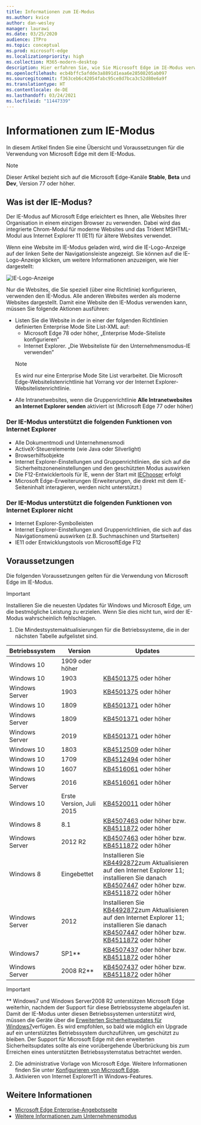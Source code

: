 ```yaml
---
title: Informationen zum IE-Modus
ms.author: kvice
author: dan-wesley
manager: laurawi
ms.date: 03/25/2020
audience: ITPro
ms.topic: conceptual
ms.prod: microsoft-edge
ms.localizationpriority: high
ms.collection: M365-modern-desktop
description: Hier erfahren Sie, wie Sie Microsoft Edge im IE-Modus verwenden.
ms.openlocfilehash: ecb4bffc5afdde3a8891d1eaa6e28508205ab097
ms.sourcegitcommit: f363ceb6c42054fabc95ce8d7bca3c52d80e6a9f
ms.translationtype: HT
ms.contentlocale: de-DE
ms.lasthandoff: 03/24/2021
ms.locfileid: "11447339"
---
```

# <a name="about-ie-mode"></a>Informationen zum IE-Modus

In diesem Artikel finden Sie eine Übersicht und Voraussetzungen für die Verwendung von Microsoft Edge mit dem IE-Modus.

> [!NOTE]
> Dieser Artikel bezieht sich auf die Microsoft Edge-Kanäle **Stable**, **Beta** und **Dev**, Version 77 oder höher.

## <a name="what-is-ie-mode"></a>Was ist der IE-Modus?

Der IE-Modus auf Microsoft Edge erleichtert es Ihnen, alle Websites Ihrer Organisation in einem einzigen Browser zu verwenden. Dabei wird das integrierte Chrom-Modul für moderne Websites und das Trident MSHTML-Modul aus Internet Explorer 11 (IE11) für ältere Websites verwendet.

Wenn eine Website im IE-Modus geladen wird, wird die IE-Logo-Anzeige auf der linken Seite der Navigationsleiste angezeigt. Sie können auf die IE-Logo-Anzeige klicken, um weitere Informationen anzuzeigen, wie hier dargestellt:

  ![IE-Logo-Anzeige](./media/ie-mode/ie-logo-indicator1.png)

Nur die Websites, die Sie speziell (über eine Richtlinie) konfigurieren, verwenden den IE-Modus. Alle anderen Websites werden als moderne Websites dargestellt. Damit eine Website den IE-Modus verwenden kann, müssen Sie folgende Aktionen ausführen:

- Listen Sie die Website in der in einer der folgenden Richtlinien definierten Enterprise Mode Site List-XML auf:
  - Microsoft Edge 78 oder höher, „Enterprise Mode-Siteliste konfigurieren”
  - Internet Explorer. „Die Websiteliste für den Unternehmensmodus-IE verwenden”
  > [!NOTE]
  > Es wird nur eine Enterprise Mode Site List verarbeitet. Die Microsoft Edge-Websitelistenrichtlinie hat Vorrang vor der Internet Explorer-Websitelistenrichtlinie.
- Alle Intranetwebsites, wenn die Gruppenrichtlinie **Alle Intranetwebsites an Internet Explorer senden** aktiviert ist (Microsoft Edge 77 oder höher)

### <a name="ie-mode-supports-the-following-internet-explorer-functionality"></a>Der IE-Modus unterstützt die folgenden Funktionen von Internet Explorer

- Alle Dokumentmodi und Unternehmensmodi
- ActiveX-Steuerelemente (wie Java oder Silverlight)
- Browserhilfsobjekte 
- Internet Explorer-Einstellungen und Gruppenrichtlinien, die sich auf die Sicherheitszoneneinstellungen und den geschützten Modus auswirken
- Die F12-Entwicklertools für IE, wenn der Start mit [IEChooser](/office/dev/add-ins/testing/debug-add-ins-using-f12-developer-tools-on-windows-10) erfolgt
- Microsoft Edge-Erweiterungen (Erweiterungen, die direkt mit dem IE-Seiteninhalt interagieren, werden nicht unterstützt.)

### <a name="ie-mode-doesnt-support-the-following-internet-explorer-functionality"></a>Der IE-Modus unterstützt die folgenden Funktionen von Internet Explorer nicht

- Internet Explorer-Symbolleisten
- Internet Explorer-Einstellungen und Gruppenrichtlinien, die sich auf das Navigationsmenü auswirken (z.B. Suchmaschinen und Startseiten)
- IE11 oder Entwicklungstools von MicrosoftEdge F12

## <a name="prerequisites"></a>Voraussetzungen

Die folgenden Voraussetzungen gelten für die Verwendung von Microsoft Edge im IE-Modus.

> [!IMPORTANT]
> Installieren Sie die neuesten Updates für Windows und Microsoft Edge, um die bestmögliche Leistung zu erzielen. Wenn Sie dies nicht tun, wird der IE-Modus wahrscheinlich fehlschlagen.

1. Die Mindestsystemaktualisierungen für die Betriebssysteme, die in der nächsten Tabelle aufgelistet sind.

 | Betriebssystem | Version       | Updates |
 |------------------|---------------|---------|
 | Windows 10       | 1909 oder höher |         |
 | Windows 10       | 1903          | [KB4501375](https://support.microsoft.com/help/4501375/windows-10-update-kb4501375) oder höher |
 | Windows Server   | 1903          | [KB4501375](https://support.microsoft.com/help/4501375/windows-10-update-kb4501375) oder höher |
 | Windows 10       | 1809          | [KB4501371](https://support.microsoft.com/help/4501371/windows-10-update-kb4501371) oder höher |
 | Windows Server   | 1809          | [KB4501371](https://support.microsoft.com/help/4501371/windows-10-update-kb4501371) oder höher |
 | Windows Server   | 2019          | [KB4501371](https://support.microsoft.com/help/4501371/windows-10-update-kb4501371) oder höher |
 | Windows 10       | 1803          | [KB4512509](https://support.microsoft.com/help/4512509/windows-10-update-kb4512509) oder höher |
 | Windows 10       | 1709          | [KB4512494](https://support.microsoft.com/help/4512494/windows-10-update-kb4512494) oder höher |
 | Windows 10       | 1607          | [KB4516061](https://support.microsoft.com/help/4516061/windows-10-update-kb4516061) oder höher |
 | Windows Server   | 2016          | [KB4516061](https://support.microsoft.com/help/4516061/windows-10-update-kb4516061) oder höher |
 | Windows 10       | Erste Version, Juli 2015 | [KB4520011](https://support.microsoft.com/help/4520011/windows-10-update-kb4520011) oder höher |
 | Windows 8       | 8.1              | [KB4507463](https://support.microsoft.com/help/4507463/july-16-2019-kb4507463-os-build-preview-of-monthly-rollup) oder höher bzw. [KB4511872](https://support.microsoft.com/help/4511872/cumulative-security-update-for-internet-explorer) oder höher |
 | Windows Server   | 2012 R2       | [KB4507463](https://support.microsoft.com/help/4507463/july-16-2019-kb4507463-os-build-preview-of-monthly-rollup) oder höher bzw. [KB4511872](https://support.microsoft.com/help/4511872/cumulative-security-update-for-internet-explorer) oder höher |
 | Windows 8  | Eingebettet            | Installieren Sie [KB4492872](https://support.microsoft.com/help/4492872/update-for-internet-explorer-april-16-2019)zum Aktualisieren auf den Internet Explorer 11; installieren Sie danach [KB4507447](https://support.microsoft.com/help/4507447/windows-server-2012-update-kb4507447) oder höher bzw. [KB4511872](https://support.microsoft.com/help/4511872/cumulative-security-update-for-internet-explorer) oder höher |
 | Windows Server   | 2012           | Installieren Sie [KB4492872](https://support.microsoft.com/help/4492872/update-for-internet-explorer-april-16-2019)zum Aktualisieren auf den Internet Explorer 11; installieren Sie danach [KB4507447](https://support.microsoft.com/help/4507447/windows-server-2012-update-kb4507447) oder höher bzw. [KB4511872](https://support.microsoft.com/help/4511872/cumulative-security-update-for-internet-explorer) oder höher |
 | Windows7        |  SP1**        | [KB4507437](https://support.microsoft.com/help/4507437/windows-7-update-kb4507437) oder höher bzw. [KB4511872](https://support.microsoft.com/help/4511872/cumulative-security-update-for-internet-explorer) oder höher |
 | Windows Server   |  2008 R2**    | [KB4507437](https://support.microsoft.com/help/4507437/windows-7-update-kb4507437) oder höher bzw. [KB4511872](https://support.microsoft.com/help/4511872/cumulative-security-update-for-internet-explorer) oder höher |
  > [!IMPORTANT]
  > ** Windows7 und Windows Server2008 R2 unterstützen Microsoft Edge weiterhin, nachdem der Support für diese Betriebssysteme abgelaufen ist. Damit der IE-Modus unter diesen Betriebssystemen unterstützt wird, müssen die Geräte über die [Erweiterten Sicherheitsupdates für Windows7](https://support.microsoft.com/help/4527878/faq-about-extended-security-updates-for-windows-7)verfügen. Es wird empfohlen, so bald wie möglich ein Upgrade auf ein unterstütztes Betriebssystem durchzuführen, um geschützt zu bleiben. Der Support für Microsoft Edge mit den erweiterten Sicherheitsupdates sollte als eine vorübergehende Überbrückung bis zum Erreichen eines unterstützten Betriebssystemstatus betrachtet werden.

2. Die administrative Vorlage von Microsoft Edge. Weitere Informationen finden Sie unter [Konfigurieren von Microsoft Edge](./configure-microsoft-edge.md).
3. Aktivieren von Internet Explorer11 in Windows-Features.

## <a name="see-also"></a>Weitere Informationen

- [Microsoft Edge Enterprise-Angebotsseite](https://aka.ms/EdgeEnterprise)
- [Weitere Informationen zum Unternehmensmodus](/internet-explorer/ie11-deploy-guide/enterprise-mode-overview-for-ie11)